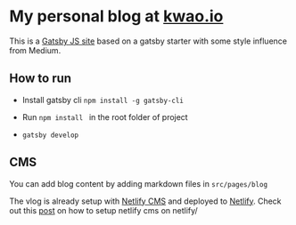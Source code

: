 # My personal blog at [kwao.io](https://kwao.io)

This is a [Gatsby JS site](https://www.gatsbyjs.org/) based on a gatsby starter with some style influence from Medium.

## How to run
* Install gatsby cli ```npm install -g gatsby-cli```

* Run ```npm install ``` in the root folder of project

* ```gatsby develop```


## CMS
You can add blog content by adding markdown files in ```src/pages/blog```

The vlog is already setup with [Netlify CMS](https://www.netlifycms.org/) and deployed to [Netlify](http://netlify.com/).  Check out this [post](https://www.netlifycms.org/docs/gatsby/) on how to setup netlify cms on netlify/